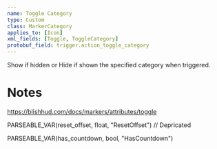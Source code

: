 ```yaml
---
name: Toggle Category
type: Custom
class: MarkerCategory
applies_to: [Icon]
xml_fields: [Toggle, ToggleCategory]
protobuf_field: trigger.action_toggle_category
---
```

Show if hidden or Hide if shown the specified category when triggered.

Notes
=====

https://blishhud.com/docs/markers/attributes/toggle






PARSEABLE_VAR(reset_offset, float, "ResetOffset") // Depricated

PARSEABLE_VAR(has_countdown, bool, "HasCountdown")